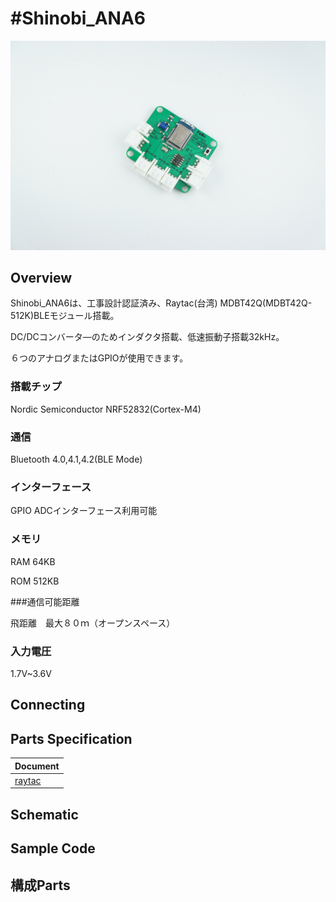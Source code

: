 # #Shinobi_ANA6

![](/img/Shinobi/Shinobi_ANA6_OLD.JPG)
<!--COLORME-->

## Overview

Shinobi_ANA6は、工事設計認証済み、Raytac(台湾) MDBT42Q(MDBT42Q-512K)BLEモジュール搭載。

DC/DCコンバータ―のためインダクタ搭載、低速振動子搭載32kHz。

６つのアナログまたはGPIOが使用できます。

### 搭載チップ

Nordic Semiconductor NRF52832(Cortex-M4)

### 通信

Bluetooth 4.0,4.1,4.2(BLE Mode)

### インターフェース

GPIO ADCインターフェース利用可能

### メモリ

RAM 64KB

ROM 512KB

###通信可能距離

飛距離　最大８０ｍ（オープンスペース）

### 入力電圧

1.7V~3.6V

## Connecting

## Parts Specification
| Document |
|:--|
| [raytac](http://www.raytac.com/products.php?subid=55) |

## Schematic

## Sample Code

## 構成Parts
